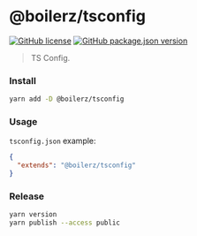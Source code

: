 # @boilerz/tsconfig

[![GitHub license](https://img.shields.io/badge/license-MIT-blue.svg)](https://github.com/boilerz/tsconfig/blob/master/LICENSE)
[![GitHub package.json version](https://img.shields.io/github/package-json/v/boilerz/tsconfig)](https://www.npmjs.com/package/@boilerz/tsconfig)

> TS Config.

### Install

````bash
yarn add -D @boilerz/tsconfig
````

### Usage

`tsconfig.json` example:

```json
{
  "extends": "@boilerz/tsconfig"
}
```

### Release

```bash
yarn version
yarn publish --access public
```
